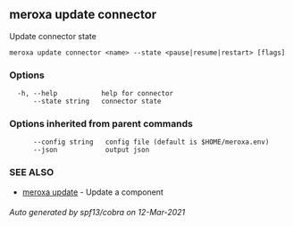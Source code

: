 ## meroxa update connector

Update connector state

```
meroxa update connector <name> --state <pause|resume|restart> [flags]
```

### Options

```
  -h, --help           help for connector
      --state string   connector state
```

### Options inherited from parent commands

```
      --config string   config file (default is $HOME/meroxa.env)
      --json            output json
```

### SEE ALSO

* [meroxa update](meroxa_update.md)	 - Update a component

###### Auto generated by spf13/cobra on 12-Mar-2021
